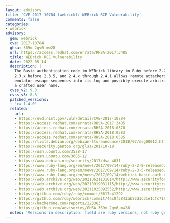 ```yaml
---
layout: advisory
title: 'CVE-2017-10784 (webrick): WEBrick RCE Vulnerability'
comments: false
categories:
- webrick
advisory:
  gem: webrick
  cve: 2017-10784
  ghsa: 369m-2gv6-mw28
  url: https://access.redhat.com/errata/RHSA-2017:3485
  title: WEBrick RCE Vulnerability
  date: 2022-05-14
  description: |
    The Basic authentication code in WEBrick library in Ruby before 2.2.8,
    2.3.x before 2.3.5, and 2.4.x through 2.4.1 allows remote attackers to inject terminal
    emulator escape sequences into its log and possibly execute arbitrary commands via
    a crafted user name.
  cvss_v2: 9.3
  cvss_v3: 8.8
  patched_versions:
  - ">= 1.4.0"
  related:
    url:
    - https://nvd.nist.gov/vuln/detail/CVE-2017-10784
    - https://access.redhat.com/errata/RHSA-2017:3485
    - https://access.redhat.com/errata/RHSA-2018:0378
    - https://access.redhat.com/errata/RHSA-2018:0583
    - https://access.redhat.com/errata/RHSA-2018:0585
    - https://lists.debian.org/debian-lts-announce/2018/07/msg00012.html
    - https://security.gentoo.org/glsa/201710-18
    - https://usn.ubuntu.com/3528-1/
    - https://usn.ubuntu.com/3685-1/
    - https://www.debian.org/security/2017/dsa-4031
    - https://www.ruby-lang.org/en/news/2017/09/14/ruby-2-2-8-released/
    - https://www.ruby-lang.org/en/news/2017/09/14/ruby-2-3-5-released/
    - https://www.ruby-lang.org/en/news/2017/09/14/webrick-basic-auth-escape-sequence-injection-cve-2017-10784/
    - https://web.archive.org/web/20210621131814/http://www.securityfocus.com/bid/100853
    - https://web.archive.org/web/20210919031115/http://www.securitytracker.com/id/1042004
    - https://web.archive.org/web/20211025092552/http://www.securitytracker.com/id/1039363
    - https://github.com/ruby/ruby/commit/6617c41292
    - https://github.com/ruby/webrick/commit/4ac0f3843ab82d1c31e1cfc719409208adef7813
    - https://hackerone.com/reports/223363
    - https://github.com/advisories/GHSA-369m-2gv6-mw28
  notes: 'Versions in description: field are ruby versions, not ruby gem'
---
```

